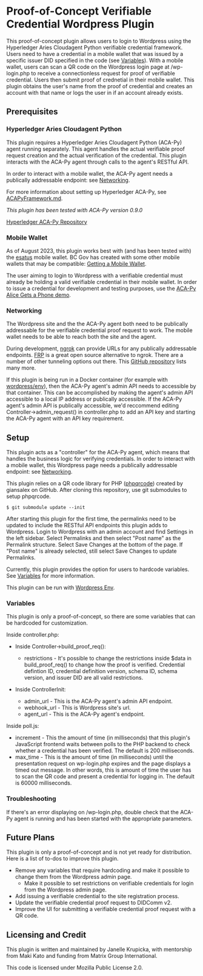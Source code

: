 # Proof-of-Concept Verifiable Credential Wordpress Plugin
This proof-of-concept plugin allows users to login to Wordpress using the Hyperledger Aries Cloudagent Python verifiable credential framework. Users need to have a credential in a mobile wallet that was issued by a specific issuer DID specified in the code (see [Variables](#variables)). With a mobile wallet, users can scan a QR code on the Wordpress login page at /wp-login.php to receive a connectionless request for proof of verifiable credential. Users then submit proof of crednetial in their mobile wallet. This plugin obtains the user's name from the proof of credential and creates an account with that name or logs the user in if an account already exists.

## Prerequisites

### Hyperledger Aries Cloudagent Python
This plugin requires a Hyperledger Aries Cloudagent Python (ACA-Py) agent running separately. This agent handles the actual verifiable proof request creation and the actual verification of the credential. This plugin interacts with the ACA-Py agent through calls to the agent's RESTful API.

In order to interact with a mobile wallet, the ACA-Py agent needs a publically addressable endpoint: see [Networking](#neworking).

For more information about setting up Hyperledger ACA-Py, see [ACAPyFramework.md](ACAPyFramework.md).

*This plugin has been tested with ACA-Py version 0.9.0*

[Hyperledger ACA-Py Repository](https://github.com/hyperledger/aries-cloudagent-python)

### Mobile Wallet
As of August 2023, this plugin works best with (and has been tested with) the [esatus](https://esatus.com/index.html%3Fp=7663&lang=en.html) mobile wallet. BC Gov has created with some other mobile wallets that may be compatible: [Getting a Mobile Wallet](https://github.com/bcgov/issuer-kit/blob/main/docs/GettingApp.md).

The user aiming to login to Wordpress with a verifiable credential must already be holding a valid verifiable credential in their mobile wallet. In order to issue a credential for development and testing purposes, use the [ACA-Py Alice Gets a Phone demo](https://github.com/hyperledger/aries-cloudagent-python/blob/main/demo/AliceGetsAPhone.md).

### Networking
The Wordpress site and the the ACA-Py agent both need to be publically addressable for the verifiable credential proof request to work. The mobile wallet needs to be able to reach both the site and the agent.

During development, [ngrok](https://ngrok.com/) can provide URLs for any publically addressable endpoints. [FRP](https://github.com/fatedier/frp) is a great open source alternative to ngrok. There are a number of other tunneling options out there. This [GitHub repository](https://github.com/anderspitman/awesome-tunneling) lists many more.

If this plugin is being run in a Docker container (for example with [wordpress/env](https://developer.wordpress.org/block-editor/reference-guides/packages/packages-env/)), then the ACA-Py agent's admin API needs to accessible by that container. This can be accomplished by making the agent's admin API accessible to a local IP address or publically accessible. If the ACA-Py agent's admin API is publically accessible, we'd reccommend editing Controller->admin_request() in controller.php to add an API key and starting the ACA-Py agent with an API key requirement.

## Setup
This plugin acts as a "controller" for the ACA-Py agent, which means that handles the business logic for verifying credentials. In order to interact with a mobile wallet, this Wordpress page needs a publically addressable endpoint: see [Networking](#networking).

This plugin relies on a QR code library for PHP ([phpqrcode](https://github.com/giansalex/phpqrcode/tree/master)) created by giansalex on GitHub. After cloning this repository, use git submodules to setup phpqrcode.
```
$ git submodule update --init
```

After starting this plugin for the first time, the permalinks need to be updated to include the RESTful API endpoints this plugin adds to Wordpress. Login to Wordpress with an admin account and find Settings in the left sidebar. Select Permalinks and then select "Post name" as the Permalink structure. Select Save Changes at the bottom of the page. If "Post name" is already selected, still select Save Changes to update Permalinks.

Currently, this plugin provides the option for users to hardcode variables. See [Variables](#variables) for more information.

This plugin can be run with [Wordpress Env](https://developer.wordpress.org/block-editor/reference-guides/packages/packages-env/).

### Variables
This plugin is only a proof-of-concept, so there are some variables that can be hardcoded for customization.

Inside controller.php:
- Inside Controller->build_proof_req():
    - restrictions - It's possible to change the restrictions inside $data in build_proof_req() to change how the proof is verified. Credential defintion ID, credential definition version, schema ID, schema version, and issuer DID are all valid restrictions.

- Inside ControllerInit:
    - admin_url - This is the ACA-Py agent's admin API endpoint.
    - webhook_url - This is Wordpress site's url.
    - agent_url - This is the ACA-Py agent's endpoint.

Inside poll.js:
- increment - This the amount of time (in milliseconds) that this plugin's JavaScript frontend waits between polls to the PHP backend to check whether a credential has been verified. The default is 200 milliseconds.
- max_time - This is the amount of time (in milliseconds) until the presentation request on wp-login.php expires and the page displays a timed out message. In other words, this is amount of time the user has to scan the QR code and present a credential for logging in. The default is 60000 milliseconds.

### Troubleshooting
If there's an error displaying on /wp-login.php, double check that the ACA-Py agent is running and has been started with the appropriate parameters.

## Future Plans
This plugin is only a proof-of-concept and is not yet ready for distribution. Here is a list of to-dos to improve this plugin.
- Remove any variables that require hardcoding and make it possible to change them from the Wordpress admin page.
    - Make it possible to set restrictions on verifiable credentials for login from the Wordpress admin page.
- Add issuing a verifiable credential to the site registration process.
- Update the verifiable credential proof request to DIDComm v2.
- Improve the UI for submitting a verifiable credential proof request with a QR code.

## Licensing and Credit
This plugin is written and maintained by Janelle Krupicka, with mentorship from Maki Kato and funding from Matrix Group International. 

This code is licensed under Mozilla Public License 2.0.